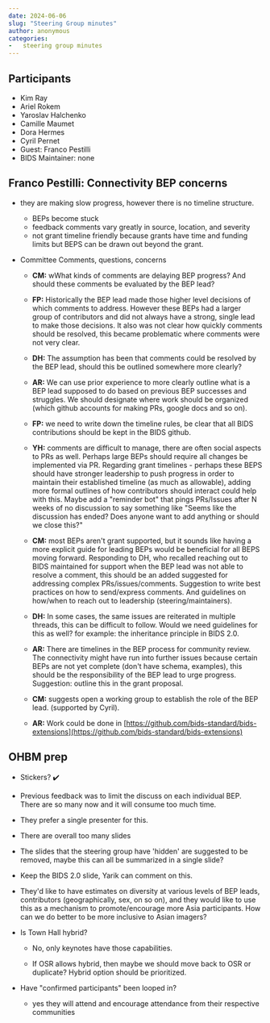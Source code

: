 ```yaml
---
date: 2024-06-06
slug: "Steering Group minutes"
author: anonymous
categories:
-   steering group minutes
---
```


<!-- more -->

## Participants

-   Kim Ray
-   Ariel Rokem
-   Yaroslav Halchenko
-   Camille Maumet
-   Dora Hermes
-   Cyril Pernet
-   Guest: Franco Pestilli
-   BIDS Maintainer: none

## Franco Pestilli:  Connectivity BEP concerns

-   they are making slow progress, however there is no timeline structure.
    -   BEPs become stuck
    -   feedback comments vary greatly in source, location, and severity
    -   not grant timeline friendly because grants have time and funding limits but BEPS can be drawn out beyond the grant.

-   Committee Comments, questions, concerns

    -   **CM:** wWhat kinds of comments are delaying BEP progress? And should these comments be evaluated by the BEP lead?

    -   **FP:** Historically the BEP lead made those higher level decisions of which comments to address.
        However these BEPs had a larger group of contributors and did not always have a strong, single lead to make those decisions.
        It also was not clear how quickly comments should be resolved, this became problematic where comments were not very clear.

    -   **DH:** The assumption has been that comments could be resolved by the BEP lead, should this be outlined somewhere more clearly?

    -   **AR:** We can use prior experience to more clearly outline what is a BEP lead supposed to do based on previous BEP successes and struggles.
        We should designate where work should be organized (which github accounts for making PRs, google docs and so on).

    -   **FP:** we need to write down the timeline rules, be clear that all BIDS contributions should be kept in the BIDS github.

    -   **YH:** comments are difficult to manage, there are often social aspects to PRs as well.
        Perhaps large BEPs should require all changes be implemented via PR.
        Regarding grant timelines - perhaps these BEPS should have stronger leadership to push progress
        in order to maintain their established timeline (as much as allowable),
        adding more formal outlines of how contributors should interact could help with this.
        Maybe add a "reminder bot" that pings PRs/Issues after N weeks of no discussion
        to say something like "Seems like the discussion has ended? Does anyone want to add anything or should we close this?"

    -   **CM:** most BEPs aren't grant supported, but it sounds like having a more explicit guide for leading BEPs would be beneficial for all BEPS moving forward.
        Responding to DH, who recalled reaching out to BIDS maintained for support when the BEP lead was not able to resolve a comment,
        this should be an added suggested for addressing complex PRs/issues/comments.
        Suggestion to write best practices on how to send/express comments.
        And guidelines on how/when to reach out to leadership (steering/maintainers).

    -   **DH:** In some cases, the same issues are reiterated in multiple threads, this can be difficult to follow.
        Would we need guidelines for this as well? for example: the inheritance principle in BIDS 2.0.

    -   **AR:** There are timelines in the BEP process for community review.
        The connectivity might have run into further issues because certain BEPs are not yet complete (don't have schema, examples),
        this should be the responsibility of the BEP lead to urge progress.
        Suggestion: outline this in the grant proposal.

    -   **CM:** suggests open a working group to establish the role of the BEP lead. (supported by Cyril).

    -   **AR:** Work could be done in [https://github.com/bids-standard/bids-extensions](https://github.com/bids-standard/bids-extensions)

## OHBM prep

-   Stickers? ✔️

-   Previous feedback was to limit the discuss on each individual BEP.
    There are so many now and it will consume too much time.

-   They prefer a single presenter for this.

-   There are overall too many slides

-   The slides that the steering group have 'hidden' are suggested to be removed, maybe this can all be summarized in a single slide?

-   Keep the BIDS 2.0 slide, Yarik can comment on this.

-   They'd like to have estimates on diversity at various levels of BEP leads, contributors (geographically, sex, on so on),
    and they would like to use this as a mechanism to promote/encourage more Asia participants.
    How can we do better to be more inclusive to Asian imagers?

-   Is Town Hall hybrid?

    -   No, only keynotes have those capabilities.

    -   If OSR allows hybrid, then maybe we should move back to OSR or duplicate?
        Hybrid option should be prioritized.

-   Have "confirmed participants" been looped in?

    -   yes they will attend and encourage attendance from their respective communities
